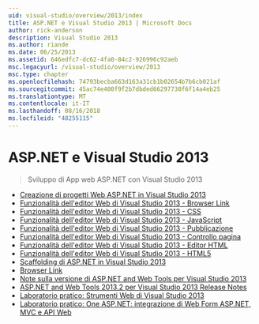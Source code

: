 ```yaml
---
uid: visual-studio/overview/2013/index
title: ASP.NET e Visual Studio 2013 | Microsoft Docs
author: rick-anderson
description: Visual Studio 2013
ms.author: riande
ms.date: 06/25/2013
ms.assetid: 646edfc7-dc62-4fa0-84c2-926996c92aeb
msc.legacyurl: /visual-studio/overview/2013
msc.type: chapter
ms.openlocfilehash: 74793becba663d163a31cb1b02654b7b6cb021af
ms.sourcegitcommit: 45ac74e400f9f2b7dbded66297730f6f14a4eb25
ms.translationtype: MT
ms.contentlocale: it-IT
ms.lasthandoff: 08/16/2018
ms.locfileid: "48255115"
---
```

<a name="aspnet-and-visual-studio-2013"></a>ASP.NET e Visual Studio 2013
====================
> Sviluppo di App web ASP.NET con Visual Studio 2013


- [Creazione di progetti Web ASP.NET in Visual Studio 2013](creating-web-projects-in-visual-studio.md)
- [Funzionalità dell'editor Web di Visual Studio 2013 - Browser Link](visual-studio-2013-web-editor-features-browser-link.md)
- [Funzionalità dell'editor Web di Visual Studio 2013 - CSS](visual-studio-2013-web-editor-features-css.md)
- [Funzionalità dell'editor Web di Visual Studio 2013 - JavaScript](visual-studio-2013-web-editor-features-javascript.md)
- [Funzionalità dell'editor Web di Visual Studio 2013 - Pubblicazione](visual-studio-2013-web-editor-features-publishing.md)
- [Funzionalità dell'editor Web di Visual Studio 2013 - Controllo pagina](visual-studio-2013-web-editor-features-page-inspector.md)
- [Funzionalità dell'editor Web di Visual Studio 2013 - Editor HTML](visual-studio-2013-web-editor-features-html-editor.md)
- [Funzionalità dell'editor Web di Visual Studio 2013 - HTML5](visual-studio-2013-web-editor-features-html5.md)
- [Scaffolding di ASP.NET in Visual Studio 2013](aspnet-scaffolding-overview.md)
- [Browser Link](using-browser-link.md)
- [Note sulla versione di ASP.NET and Web Tools per Visual Studio 2013](release-notes.md)
- [ASP.NET and Web Tools 2013.2 per Visual Studio 2013 Release Notes](aspnet-and-web-tools-20132-preview-for-visual-studio-2013-release-notes.md)
- [Laboratorio pratico: Strumenti Web di Visual Studio 2013](visual-studio-2013-web-tools.md)
- [Laboratorio pratico: One ASP.NET: integrazione di Web Form ASP.NET, MVC e API Web](one-aspnet-integrating-aspnet-web-forms-mvc-and-web-api.md)
